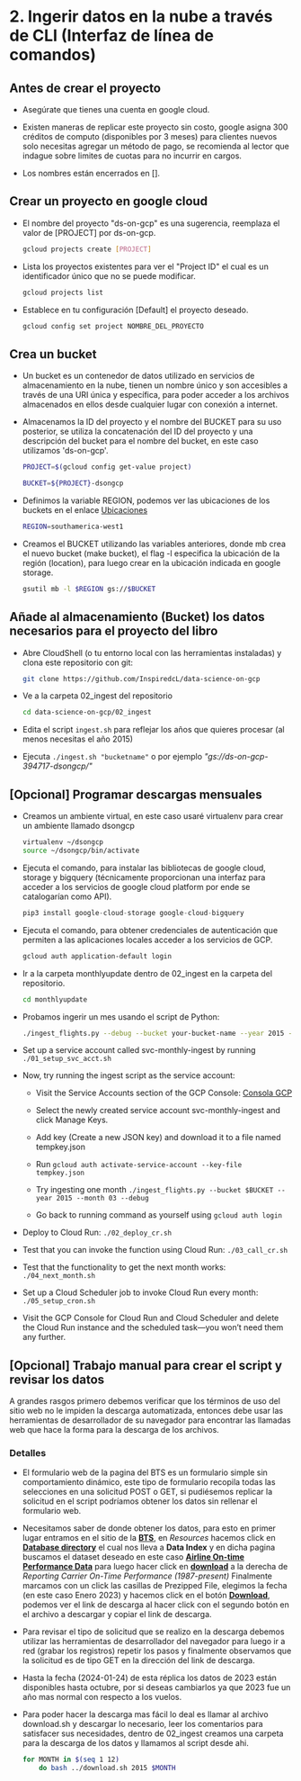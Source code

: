 # 2. Ingerir datos en la nube a través de CLI (Interfaz de línea de comandos)

## Antes de crear el proyecto

* Asegúrate que tienes una cuenta en google cloud.

* Existen maneras de replicar este proyecto sin costo, google asigna 300 créditos de computo (disponibles por 3 meses) para clientes nuevos solo necesitas agregar un método de pago, se recomienda al lector que indague sobre limites de cuotas para no incurrir en cargos.

* Los nombres están encerrados en [].

## Crear un proyecto en google cloud

* El nombre del proyecto "ds-on-gcp" es una sugerencia, reemplaza el valor de [PROJECT] por ds-on-gcp.  

    ```sh
    gcloud projects create [PROJECT]
    ```
  
* Lista los proyectos existentes para ver el "Project ID" el cual es un identificador único que no se puede modificar.

    ```sh
    gcloud projects list
    ```

* Establece en tu configuración [Default] el proyecto deseado.

    ```sh
    gcloud config set project NOMBRE_DEL_PROYECTO
    ```

## Crea un bucket

* Un bucket es un contenedor de datos utilizado en servicios de almacenamiento en la nube, tienen un nombre único y son accesibles a través de una URI única y específica, para poder acceder a los archivos almacenados en ellos desde cualquier lugar con conexión a internet.

* Almacenamos la ID del proyecto y el nombre del BUCKET para su uso posterior, se utiliza la concatenación del ID del proyecto y una descripción del bucket para el nombre del bucket, en este caso utilizamos 'ds-on-gcp'.

    ```sh
    PROJECT=$(gcloud config get-value project)
    ```

    ```sh
    BUCKET=${PROJECT}-dsongcp
    ```

* Definimos la variable REGION, podemos ver las ubicaciones de los buckets en el enlace [Ubicaciones](https://cloud.google.com/storage/docs/locations#available-locations)

    ```sh
    REGION=southamerica-west1  
    ```

* Creamos el BUCKET utilizando las variables anteriores, donde mb crea el nuevo bucket (make bucket), el flag -l especifica la ubicación de la región (location), para luego crear en la ubicación indicada en google storage.

    ```sh
    gsutil mb -l $REGION gs://$BUCKET
    ```

## Añade al almacenamiento (Bucket) los datos necesarios para el proyecto del libro

* Abre CloudShell (o tu entorno local con las herramientas instaladas) y clona este repositorio con git:

    ```sh
    git clone https://github.com/InspiredcL/data-science-on-gcp
    ```

* Ve a la carpeta 02_ingest del repositorio

    ```sh
    cd data-science-on-gcp/02_ingest
    ```

* Edita el script `ingest.sh` para reflejar los años que quieres procesar (al menos necesitas el año 2015)

* Ejecuta `./ingest.sh "bucketname"` o por ejemplo *"gs://ds-on-gcp-394717-dsongcp/"*

## [Opcional] Programar descargas mensuales

* Creamos un ambiente virtual, en este caso usaré virtualenv para crear un ambiente llamado dsongcp

    ```sh
    virtualenv ~/dsongcp
    source ~/dsongcp/bin/activate
    ```

* Ejecuta el comando, para instalar las bibliotecas de google cloud, storage y bigquery (técnicamente proporcionan una interfaz para acceder a los servicios de google cloud platform por ende se catalogarían como API).

    ```py
    pip3 install google-cloud-storage google-cloud-bigquery
    ```

* Ejecuta el comando, para obtener credenciales de autenticación que permiten a las aplicaciones locales acceder a los servicios de GCP.

    ```sh
    gcloud auth application-default login
    ```

* Ir a la carpeta monthlyupdate dentro de 02_ingest en la carpeta del repositorio.

    ```sh
    cd monthlyupdate
    ```

* Probamos ingerir un mes usando el script de Python:

    ```sh
    ./ingest_flights.py --debug --bucket your-bucket-name --year 2015 --month 02
    ```

* Set up a service account called svc-monthly-ingest by running `./01_setup_svc_acct.sh`

* Now, try running the ingest script as the service account:

  * Visit the Service Accounts section of the GCP Console: [Consola GCP](https://console.cloud.google.com/iam-admin/serviceaccounts)

  * Select the newly created service account svc-monthly-ingest and click Manage Keys.

  * Add key (Create a new JSON key) and download it to a file named tempkey.json

  * Run `gcloud auth activate-service-account --key-file tempkey.json`

  * Try ingesting one month `./ingest_flights.py --bucket $BUCKET --year 2015 --month 03 --debug`

  * Go back to running command as yourself using `gcloud auth login`

* Deploy to Cloud Run: `./02_deploy_cr.sh`

* Test that you can invoke the function using Cloud Run: `./03_call_cr.sh`

* Test that the functionality to get the next month works: `./04_next_month.sh`

* Set up a Cloud Scheduler job to invoke Cloud Run every month: `./05_setup_cron.sh`

* Visit the GCP Console for Cloud Run and Cloud Scheduler and delete the Cloud Run instance and the scheduled task—you won’t need them any further.

## [Opcional] Trabajo manual para crear el script y revisar los datos

A grandes rasgos primero debemos verificar que los términos de uso del sitio web no le impiden la descarga automatizada, entonces debe usar las herramientas de desarrollador de su navegador para encontrar las llamadas web que hace la forma para la descarga de los archivos.

### Detalles

* El formulario web de la pagina del BTS es un formulario simple sin comportamiento dinámico, este tipo de formulario recopila todas las selecciones en una solicitud POST o GET, si pudiésemos replicar la solicitud en el script podríamos obtener los datos sin rellenar el formulario web.

* Necesitamos saber de donde obtener los datos, para esto en primer lugar entramos en el sitio de la [**BTS**](https://www.transtats.bts.gov), en *Resources* hacemos click en [**Database directory**](https://www.transtats.bts.gov/DataIndex.asp) el cual nos lleva a **Data Index** y en dicha pagina buscamos el dataset deseado en este caso [**Airline On-time Performance Data**](https://www.transtats.bts.gov/Tables.asp?QO_VQ=EFD&QO_anzr=Nv4yv0r%FDb0-gvzr%FDcr4s14zn0pr%FDQn6n&QO_fu146_anzr=b0-gvzr) para luego hacer click en [**download**](https://www.transtats.bts.gov/DL_SelectFields.asp?gnoyr_VQ=FGJ&QO_fu146_anzr=b0-gvzr) a la derecha de *Reporting Carrier On-Time Performance (1987-present)* Finalmente marcamos con un click las casillas de Prezipped File, elegimos la fecha (en este caso Enero 2023) y hacemos click en el botón [**Download**](https://transtats.bts.gov/PREZIP/On_Time_Reporting_Carrier_On_Time_Performance_1987_present_2023_1.zip), podemos ver el link de descarga al hacer click con el segundo botón en el archivo a descargar y copiar el link de descarga.

* Para revisar el tipo de solicitud que se realizo en la descarga debemos utilizar las herramientas de desarrollador del navegador para luego ir a red (grabar los registros) repetir los pasos y finalmente observamos que la solicitud es de tipo GET en la dirección del link de descarga.

* Hasta la fecha (2024-01-24) de esta réplica los datos de 2023 están disponibles hasta octubre, por si deseas cambiarlos ya que 2023 fue un año mas normal con respecto a los vuelos.

* Para poder hacer la descarga mas fácil lo deal es llamar al archivo download.sh y descargar lo necesario, leer los comentarios para satisfacer sus necesidades, dentro de 02_ingest creamos una carpeta para la descarga de los datos y llamamos al script desde ahi.

    ```sh
    for MONTH in $(seq 1 12)
        do bash ../download.sh 2015 $MONTH
    ```
